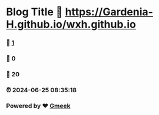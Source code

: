 # Blog Title :link: https://Gardenia-H.github.io/wxh.github.io 
### :page_facing_up: [1](https://Gardenia-H.github.io/wxh.github.io/tag.html) 
### :speech_balloon: 0 
### :hibiscus: 20 
### :alarm_clock: 2024-06-25 08:35:18 
### Powered by :heart: [Gmeek](https://github.com/Meekdai/Gmeek)
